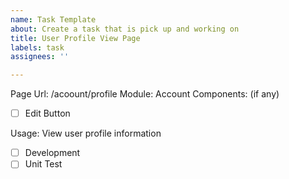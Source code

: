 ```yaml
---
name: Task Template
about: Create a task that is pick up and working on
title: User Profile View Page
labels: task
assignees: ''

---
```


Page Url: /acoount/profile
Module: Account
Components: (if any)
- [ ] Edit Button 

Usage: View user profile information

- [ ] Development
- [ ] Unit Test

